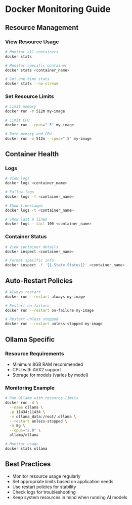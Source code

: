 # Docker Monitoring Guide

## Resource Management

### View Resource Usage

```bash
# Monitor all containers
docker stats

# Monitor specific container
docker stats <container_name>

# Get one-time stats
docker stats --no-stream
```

### Set Resource Limits

```bash
# Limit memory
docker run -m 512m my-image

# Limit CPU
docker run --cpus=".5" my-image

# Both memory and CPU
docker run -m 512m --cpus=".5" my-image
```

## Container Health

### Logs

```bash
# View logs
docker logs <container_name>

# Follow logs
docker logs -f <container_name>

# Show timestamps
docker logs -t <container_name>

# Show last n lines
docker logs --tail 100 <container_name>
```

### Container Status

```bash
# View container details
docker inspect <container_name>

# Format specific info
docker inspect -f '{{.State.Status}}' <container_name>
```

## Auto-Restart Policies

```bash
# Always restart
docker run --restart always my-image

# Restart on failure
docker run --restart on-failure my-image

# Restart unless stopped
docker run --restart unless-stopped my-image
```

## Ollama Specific

### Resource Requirements

- Minimum 8GB RAM recommended
- CPU with AVX2 support
- Storage for models (varies by model)

### Monitoring Example

```bash
# Run Ollama with resource limits
docker run -d \
  --name ollama \
  -p 11434:11434 \
  -v ollama_data:/root/.ollama \
  --restart unless-stopped \
  -m 8g \
  --cpus="2.0" \
  ollama/ollama

# Monitor usage
docker stats ollama
```

## Best Practices

- Monitor resource usage regularly
- Set appropriate limits based on application needs
- Use restart policies for stability
- Check logs for troubleshooting
- Keep system resources in mind when running AI models

